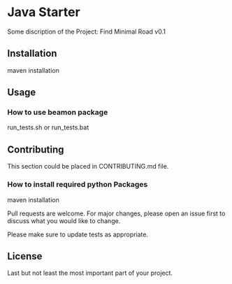 # Java Starter
Some discription of the Project:
Find Minimal Road v0.1

## Installation

maven installation

## Usage
### How to use beamon package
run_tests.sh or run_tests.bat

## Contributing
This section could be placed in CONTRIBUTING.md file.

### How to install required python Packages
maven installation

Pull requests are welcome. For major changes, please open an issue first to discuss what you would like to change.

Please make sure to update tests as appropriate.

## License
Last but not least the most important part of your project.
